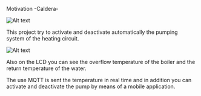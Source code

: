 Motivation  -Caldera-


![Alt text](Caldera/installation.jpg?raw=true "General view")



This project try to activate and deactivate automatically the pumping system of the heating circuit.

![Alt text](Caldera/main.jpg?raw=true "Lcd view")

Also on the LCD you can see the overflow temperature of the boiler and the return temperature of the water.

The use MQTT is sent the temperature in real time and in addition you can activate and deactivate the pump by means of a mobile application.
